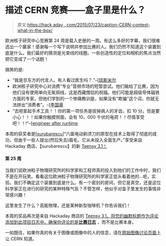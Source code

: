 # 描述 CERN 竞赛——盒子里是什么？

> 原文:[https://hack aday . com/2015/07/23/caption-CERN-contest-what-in-the-box/](https://hackaday.com/2015/07/23/caption-cern-contest-whats-in-the-box/)

欧洲核子研究中心竞赛第 24 周是载入史册的一周。有这么多好的字幕，我们很难选出一个赢家！感谢每一个写下说明并参加比赛的人。我们仍然不知道这个装置到底是什么。我们最好的猜测是光束线的线圈。一些创造性的定位和相机的焦点当然把它变成了一个话题！

搞笑的是:

*   “我是京东方的代言人。有人看过医生吗？."–[[琼斯米尔](https://hackaday.io/jonsmirl)
*   欧洲核子研究中心对消费“专业”音频市场的短暂尝试。他们输给了比赛，因为他们没有使用单向无氧铜线，这是西藏僧侣的祝福。他们可能是超级导体磁铁方面的专家，但他们学到的一个惨痛教训是，如果没有“欺骗”这个词，你就无法拼出“消费者”。–[[李国章](https://hackaday.io/KC)
*   “去吧拿起手术工具！！你的第一项任务是拔掉病人的牙齿，扣 10 分。但是要小心！！！如果你触摸侧面，会有 10，000 千伏的电荷！！尽情享受吧！！!"–[[engineer after runtime](https://hackaday.io/EngineerAfterLunchTime)

本周的获奖者是[[surubarescu](https://hackaday.io/hacker/8623-surubarescu)]“六面电动剃须刀的原型在技术上取得了彻底的成功，但由于一些人提出(然后失去)眉毛，它从未投入全面生产。”享受来自 Hackaday 商店、【surubarescu】的新 [Teensy 3.1！](http://store.hackaday.com/products/teensy-3-1)

#### 第 25 周

当我们说欧洲粒子物理研究所的科学家和工程师真的投入到他们的工作中时，我们不是在开玩笑。看看这位欧洲粒子物理研究所的科学家正低头看着他的…呃，实验。我们不确定这个装置到底是什么。有一个密封的房间，但它是真空，还是这位科学家正在进行的研究的某种特殊气氛？不管怎样，他似乎对盒子里发生的事情非常感兴趣！

这里发生了什么？高能物理，还是某种新型咖啡机？你告诉我们！

本周的奖品再次是来自 Hackaday 商店的 [Teensy 3.1。将您的幽默标题作为评论添加到此项目日志中。确保你评论的是](http://store.hackaday.com/products/teensy-3-1)**[比赛日志](https://hackaday.io/contest/4200-caption-cern-contest/log/21374-caption-cern-contest-week-25)** ，而不是比赛本身。

一如既往，如果你真的有关于图像或图像中的人的信息，请在[原始图像讨论页面](https://cds.cern.ch/record/1770873)上让 CERN 知道。